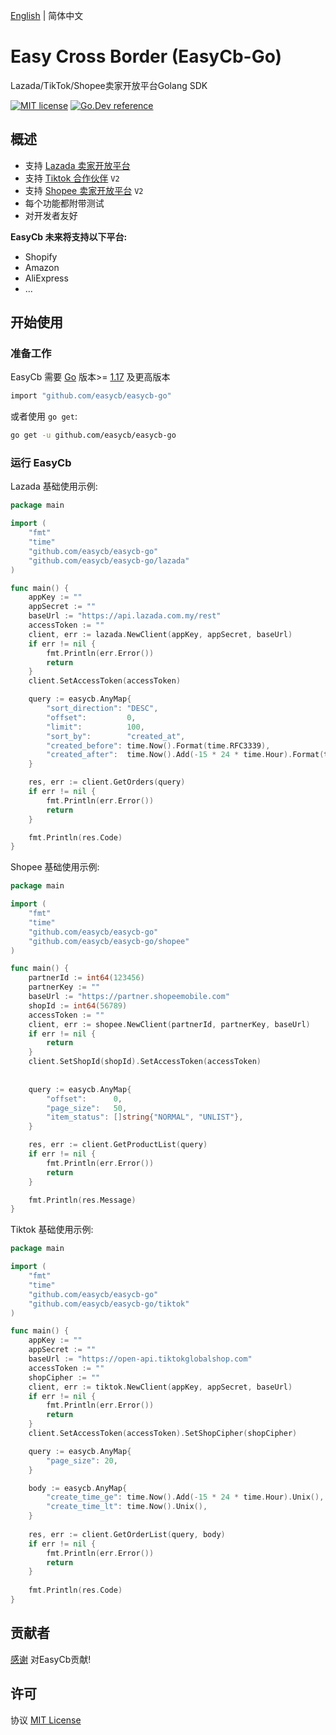 [English](./README.md) | 简体中文

# Easy Cross Border (EasyCb-Go)

Lazada/TikTok/Shopee卖家开放平台Golang SDK

[![MIT license](https://img.shields.io/badge/license-MIT-brightgreen.svg)](https://opensource.org/licenses/MIT)
[![Go.Dev reference](https://img.shields.io/badge/go.dev-reference-blue?logo=go&logoColor=white)](https://pkg.go.dev/github.com/easycb/easycb-go)

## 概述

* 支持 [Lazada 卖家开放平台](https://open.lazada.com/apps/doc/api)
* 支持 [Tiktok 合作伙伴](https://partner.tiktokshop.com/api/document) `V2`
* 支持 [Shopee 卖家开放平台](https://open.shopee.com/documents) `V2`
* 每个功能都附带测试
* 对开发者友好

**EasyCb 未来将支持以下平台:**
- Shopify
- Amazon
- AliExpress
- ...

## 开始使用

### 准备工作

EasyCb 需要 [Go](https://go.dev/) 版本>= [1.17](https://go.dev/doc/devel/release#go1.17.0) 及更高版本

```sh
import "github.com/easycb/easycb-go"
```

或者使用 `go get`:

```sh
go get -u github.com/easycb/easycb-go
```

### 运行 EasyCb


Lazada 基础使用示例:
```go
package main

import (
	"fmt"
	"time"
	"github.com/easycb/easycb-go"
	"github.com/easycb/easycb-go/lazada"
)

func main() {
	appKey := ""
	appSecret := ""
	baseUrl := "https://api.lazada.com.my/rest"
	accessToken := ""
	client, err := lazada.NewClient(appKey, appSecret, baseUrl)
	if err != nil {
		fmt.Println(err.Error())
		return
	}
	client.SetAccessToken(accessToken)

	query := easycb.AnyMap{
		"sort_direction": "DESC",
		"offset":         0,
		"limit":          100,
		"sort_by":        "created_at",
		"created_before": time.Now().Format(time.RFC3339),
		"created_after":  time.Now().Add(-15 * 24 * time.Hour).Format(time.RFC3339),
	}

	res, err := client.GetOrders(query)
	if err != nil {
		fmt.Println(err.Error())
		return
	}

	fmt.Println(res.Code)
}
```


Shopee 基础使用示例:
```go
package main

import (
	"fmt"
	"time"
	"github.com/easycb/easycb-go"
	"github.com/easycb/easycb-go/shopee"
)

func main() {
	partnerId := int64(123456)
	partnerKey := ""
	baseUrl := "https://partner.shopeemobile.com"
	shopId := int64(56789)
	accessToken := ""
	client, err := shopee.NewClient(partnerId, partnerKey, baseUrl)
	if err != nil {
		return
	}
	client.SetShopId(shopId).SetAccessToken(accessToken)
	
	
	query := easycb.AnyMap{
		"offset":      0,
		"page_size":   50,
		"item_status": []string{"NORMAL", "UNLIST"},
	}

	res, err := client.GetProductList(query)
	if err != nil {
		fmt.Println(err.Error())
		return
	}

	fmt.Println(res.Message)
}
```


Tiktok 基础使用示例:
```go
package main

import (
	"fmt"
	"time"
	"github.com/easycb/easycb-go"
	"github.com/easycb/easycb-go/tiktok"
)

func main() {
	appKey := ""
	appSecret := ""
	baseUrl := "https://open-api.tiktokglobalshop.com"
	accessToken := ""
	shopCipher := ""
	client, err := tiktok.NewClient(appKey, appSecret, baseUrl)
	if err != nil {
		fmt.Println(err.Error())
		return
	}
	client.SetAccessToken(accessToken).SetShopCipher(shopCipher)

	query := easycb.AnyMap{
		"page_size": 20,
	}

	body := easycb.AnyMap{
		"create_time_ge": time.Now().Add(-15 * 24 * time.Hour).Unix(),
		"create_time_lt": time.Now().Unix(),
	}
	
	res, err := client.GetOrderList(query, body)
	if err != nil {
		fmt.Println(err.Error())
		return
	}
	
	fmt.Println(res.Code)
}
```


## 贡献者

[感谢](https://github.com/easycb/easycb-go/graphs/contributors) 对EasyCb贡献!

## 许可

协议 [MIT License](https://github.com/easycb/easycb-go/blob/master/LICENSE)
